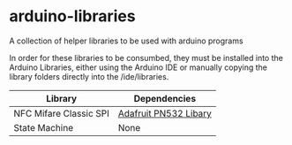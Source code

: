 # arduino-libraries
A collection of helper libraries to be used with arduino programs

In order for these libraries to be consumbed, they must be installed into the Arduino Libraries, either using the Arduino IDE or manually
copying the library folders directly into the <arduino install folder>/ide/libraries.
  
Library | Dependencies
--------|-------------
NFC Mifare Classic SPI | [Adafruit PN532 Libary](https://learn.adafruit.com/adafruit-pn532-rfid-nfc/arduino-library)
State Machine | None
